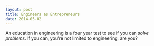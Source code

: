 ```yaml
---
layout: post
title: Engineers as Entrepreneurs
date: 2014-05-02
---
```

<p>An education in engineering is a four year test to see if you can <em>solve problems</em>. If you can, you're not limited to engineering, are you?</p>